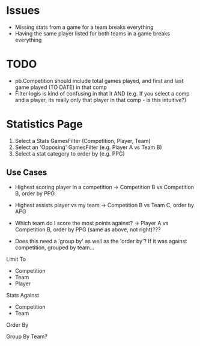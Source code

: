 # Issues
- Missing stats from a game for a team breaks everything
- Having the same player listed for both teams in a game breaks everything

# TODO
- pb.Competition should include total games played, and first and last game played (TO DATE) in that comp
- Filter logis is kind of confusing in that it AND (e.g. If you select a comp and a player, its really only that player in that comp - is this intuitive?)

# Statistics Page
1. Select a Stats GamesFilter (Competition, Player, Team)
2. Select an 'Opposing' GamesFilter (e.g. Player A vs Team B)
3. Select a stat category to order by (e.g. PPG)

## Use Cases
- Highest scoring player in a competition -> Competition B vs Competition B, order by PPG
- Highest assists player vs my team -> Competition B vs Team C, order by APG
- Which team do I score the most points against? -> Player A vs Competition B, order by PPG (same as above, not right)???

- Does this need a 'group by' as well as the 'order by'?  If it was against competition, grouped by team...

Limit To
- Competition
- Team
- Player

Stats Against
- Competition
- Team

Order By

Group By
Team?